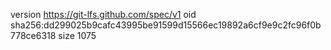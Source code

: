 version https://git-lfs.github.com/spec/v1
oid sha256:dd299025b9cafc43995be91599d15566ec19892a6cf9e9c2fc96f0b778ce6318
size 1075
